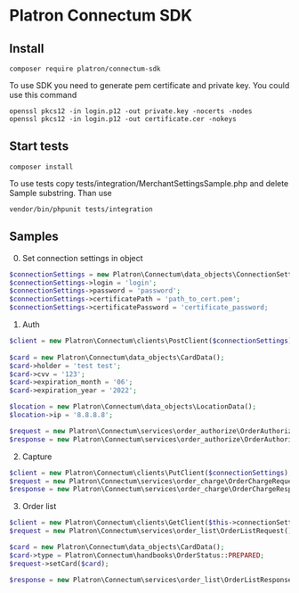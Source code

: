 Platron Connectum SDK
===============
## Install
<pre><code>composer require platron/connectum-sdk</pre></code>

To use SDK you need to generate pem certificate and private key. You could use this command
```
openssl pkcs12 -in login.p12 -out private.key -nocerts -nodes
openssl pkcs12 -in login.p12 -out certificate.cer -nokeys
```

## Start tests
```
composer install
```

To use tests copy tests/integration/MerchantSettingsSample.php and delete Sample substring. Than use
```
vendor/bin/phpunit tests/integration
```

## Samples

0. Set connection settings in object

```php
$connectionSettings = new Platron\Connectum\data_objects\ConnectionSettingsData();
$connectionSettings->login = 'login';
$connectionSettings->password = 'password';
$connectionSettings->certificatePath = 'path_to_cert.pem';
$connectionSettings->certificatePassword = 'certificate_password;
```

1. Auth

```php
$client = new Platron\Connectum\clients\PostClient($connectionSettings);
        
$card = new Platron\Connectum\data_objects\CardData();
$card->holder = 'test test';
$card->cvv = '123';
$card->expiration_month = '06';
$card->expiration_year = '2022';

$location = new Platron\Connectum\data_objects\LocationData();
$location->ip = '8.8.8.8';

$request = new Platron\Connectum\services\order_authorize\OrderAuthorizeRequest(10, 'RUB', '4111111111111111', $card, $location);
$response = new Platron\Connectum\services\order_authorize\OrderAuthorizeResponse($client->sendRequest($request));
```

2. Capture
```php
$client = new Platron\Connectum\clients\PutClient($connectionSettings);
$request = new Platron\Connectum\services\order_charge\OrderChargeRequest(111, 10.00);
$response = new Platron\Connectum\services\order_charge\OrderChargeResponse($client->sendRequest($request));
```

3. Order list
```php
$client = new Platron\Connectum\clients\GetClient($this->connectionSettings);
$request = new Platron\Connectum\services\order_list\OrderListRequest();

$card = new Platron\Connectum\data_objects\CardData();
$card->type = Platron\Connectum\handbooks\OrderStatus::PREPARED;
$request->setCard($card);

$response = new Platron\Connectum\services\order_list\OrderListResponse($client->sendRequest($request));
```

